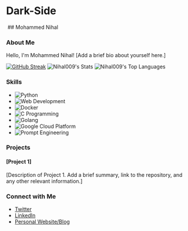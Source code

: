 # Dark-Side
<img source="https://giphy.com/gifs/sci-fi-matrix-cyberpunk-sULKEgDMX8LcI"/>
## Mohammed Nihal

### About Me

Hello, I'm Mohammed Nihal! [Add a brief bio about yourself here.]


[![GitHub Streak](https://github-readme-streak-stats.herokuapp.com?user=Nihal009&theme=gotham&border_radius=12)](https://git.io/streak-stats)
![Nihal009's Stats](https://github-readme-stats.vercel.app/api?username=Nihal009&theme=blue-green&show_icons=true&hide_border=false&count_private=true)
![Nihal009's Top Languages](https://github-readme-stats.vercel.app/api/top-langs/?username=Nihal009&theme=blue-green&show_icons=true&hide_border=false&layout=compact)

### Skills

- ![Python](https://img.shields.io/badge/Python-3776AB?style=for-the-badge&logo=python&logoColor=white)
- ![Web Development](https://img.shields.io/badge/Web_Development-61DAFB?style=for-the-badge&logo=html5&logoColor=white)
- ![Docker](https://img.shields.io/badge/Docker-2496ED?style=for-the-badge&logo=docker&logoColor=white)
- ![C Programming](https://img.shields.io/badge/C-00599C?style=for-the-badge&logo=c&logoColor=white)
- ![Golang](https://img.shields.io/badge/Go-00ADD8?style=for-the-badge&logo=go&logoColor=white)
- ![Google Cloud Platform](https://img.shields.io/badge/GCP-4285F4?style=for-the-badge&logo=google-cloud&logoColor=white)
- ![Prompt Engineering](https://img.shields.io/badge/Prompt_Engineering-4EAA25?style=for-the-badge&logo=powershell&logoColor=white)

### Projects

#### [Project 1]

[Description of Project 1. Add a brief summary, link to the repository, and any other relevant information.]

### Connect with Me

- [Twitter](https://twitter.com/yourusername)
- [LinkedIn](https://linkedin.com/in/yourusername)
- [Personal Website/Blog](https://yourwebsite.com)
